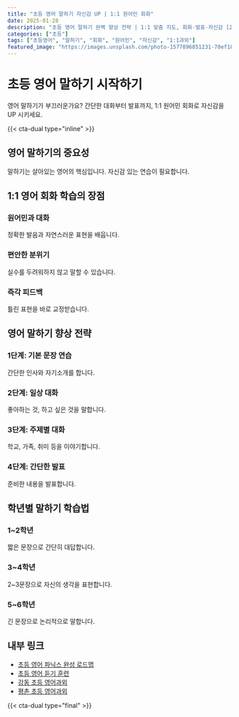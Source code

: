 ```yaml
---
title: "초등 영어 말하기 자신감 UP | 1:1 원어민 회화"
date: 2025-01-28
description: "초등 영어 말하기 완벽 향상 전략 | 1:1 맞춤 지도, 회화·발표·자신감 [2025년]"
categories: ["초등"]
tags: ["초등영어", "말하기", "회화", "원어민", "자신감", "1:1과외"]
featured_image: "https://images.unsplash.com/photo-1577896851231-70ef18881754?w=1200&h=630&fit=crop"
---
```


# 초등 영어 말하기 시작하기

영어 말하기가 부끄러운가요? 간단한 대화부터 발표까지, 1:1 원어민 회화로 자신감을 UP 시키세요.

{{< cta-dual type="inline" >}}

## 영어 말하기의 중요성

말하기는 살아있는 영어의 핵심입니다. 자신감 있는 연습이 필요합니다.

## 1:1 영어 회화 학습의 장점

### 원어민과 대화
정확한 발음과 자연스러운 표현을 배웁니다.

### 편안한 분위기
실수를 두려워하지 않고 말할 수 있습니다.

### 즉각 피드백
틀린 표현을 바로 교정받습니다.

## 영어 말하기 향상 전략

### 1단계: 기본 문장 연습
간단한 인사와 자기소개를 합니다.

### 2단계: 일상 대화
좋아하는 것, 하고 싶은 것을 말합니다.

### 3단계: 주제별 대화
학교, 가족, 취미 등을 이야기합니다.

### 4단계: 간단한 발표
준비한 내용을 발표합니다.

## 학년별 말하기 학습법

### 1~2학년
짧은 문장으로 간단히 대답합니다.

### 3~4학년
2~3문장으로 자신의 생각을 표현합니다.

### 5~6학년
긴 문장으로 논리적으로 말합니다.

## 내부 링크
- [초등 영어 파닉스 완성 로드맵](../../elementary/elementary-english-phonics/)
- [초등 영어 듣기 훈련](../../elementary/elementary-english-listening/)
- [강동 초등 영어과외](../../local/gangdong-elementary/)
- [평촌 초등 영어과외](../../local/pyeongchon-elementary/)

{{< cta-dual type="final" >}}
